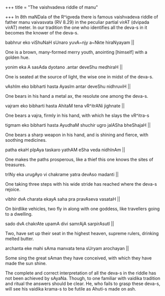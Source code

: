 +++
title = "The vaishvadeva riddle of manu"

+++
In 8th maNDala of the R^igveda there is famous vaishvadeva riddle of
father manu vaivasvata (RV 8.29) in the peculiar partial virAT (dvipada
virAT) meter. In our tradition the one who identifies all the deva-s in
it becomes the knower of the deva-s.

babhrur eko viShuNaH sUnaro yuvA\~njy a\~Nkte hiraNyayam ||

One is a brown, many-formed merry youth, anointing \[himself\] with a
golden hue.

yonim eka A sasAda dyotano .antar deveShu medhiraH ||

One is seated at the source of light, the wise one in midst of the
deva-s.

vAshIm eko bibharti hasta AyasIm antar deveShu nidhruviH ||

One bears in his hand a metal ax, the resolute one among the deva-s.

vajram eko bibharti hasta AhitaM tena vR^itrANi jighnate ||

One bears a vajra, firmly in his hand, with which he slays the vR^itra-s

tigmam eko bibharti hasta AyudhaM shuchir ugro jalASha bheShajaH ||

One bears a sharp weapon in his hand, and is shining and fierce, with
soothing medicines.

patha ekaH pIpAya taskaro yathAM eSha veda nidhInAm ||

One makes the paths prosperous, like a thief this one knows the sites of
treasures.

trINy eka urugAyo vi chakrame yatra devAso madanti ||

One taking three steps with his wide stride has reached where the deva-s
rejoice.

vibhir dvA charata ekayA saha pra pravAseva vasataH ||

On birdlike vehicles, two fly in along with one goddess, like travellers
going to a dwelling.

sado dvA chakrAte upamA divi samrAjA sarpirAsutI ||

Two, have set up their seat in the highest heaven, supreme rulers,
drinking melted butter.

archanta eke mahi sAma manvata tena sUryam arochayan ||

Some sing the great sAman they have conceived, with which they have made
the sun shine.

The complete and correct interpretation of all the deva-s in the riddle
has not been achieved by sAyaNa. Though, to one familiar with vaidika
tradition and ritual the answers should be clear. He, who fails to grasp
these deva-s, will see his vaidika krama-s to be futile as Ahuti-s made
on ash.
